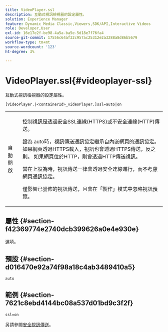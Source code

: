 ```yaml
---
title: VideoPlayer.ssl
description: 互動式視訊檢視器的設定屬性。
solution: Experience Manager
feature: Dynamic Media Classic,Viewers,SDK/API,Interactive Videos
role: Developer,User
exl-id: 16e17e2f-be98-4a5a-ba5e-5d18e7f76fa4
source-git-commit: 17556c64af32c957ac25312e2a3288a8d86b5679
workflow-type: tm+mt
source-wordcount: '123'
ht-degree: 3%

---
```


# VideoPlayer.ssl{#videoplayer-ssl}

互動式視訊檢視器的設定屬性。

<!-- >[!NOTE]
>
>This configuration attribute only applies to AEM 6.2 with installation of [Feature Pack NPR-13480](https://www.adobeaemcloud.com/content/marketplace/marketplaceProxy.html?packagePath=/content/companies/public/adobe/packages/cq620/featurepack/cq-6.2.0-featurepack-13480) and to AEM 6.1 with installation of [Feature Pack NPR-15011](https://www.adobeaemcloud.com/content/marketplace/marketplaceProxy.html?packagePath=/content/companies/public/adobe/packages/cq610/featurepack/cq-6.1.0-featurepack-15011). -->

`[VideoPlayer.|<containerId>_videoPlayer.]ssl=auto|on`

<table id="table_C616483932C2482CA9794DDD7313FD7C"> 
 <tbody> 
  <tr> 
   <td colname="col1"> <p> <span class="codeph"> 自動開啟</span> </p> </td> 
   <td colname="col2"> <p> 控制視訊是透過安全SSL連線(HTTPS)或不安全連線(HTTP)傳送。 </p> <p>設為<span class="codeph"> auto</span>時，視訊傳送通訊協定繼承自內嵌網頁的通訊協定。 如果網頁透過HTTPS載入，視訊也會透過HTTPS傳送，反之則。 如果網頁位於HTTP，則會透過HTTP傳送視訊。 </p> <p>當在</span>上設為<span class="codeph">時，視訊傳送一律會透過安全連線進行，而不考慮網頁通訊協定。 </span></p> <p>僅影響已發佈的視訊傳送，且會在「製作」模式中忽略視訊預覽。 </p> </td> 
  </tr> 
 </tbody> 
</table>

## 屬性 {#section-f42369774e2740dcb399626a0e4e930e}

選填。

## 預設 {#section-d016470e92a74f98a18c4ab3489410a5}

`auto`

## 範例 {#section-7621c8ebd4144bc08a537d01bd9c3f2f}

```
ssl=on
```

<!--<a id="section_5943AC73316749C68761FF7F74DA7547"></a>-->

另請參閱[安全視訊傳送](../../../c-html5-aem-asset-viewers/c-html5-aem-int-video/c-html5-aem-int-video-securevideodelivery.md#concept-13f66fdd4a52494aa516cd0f36fdac27)。
